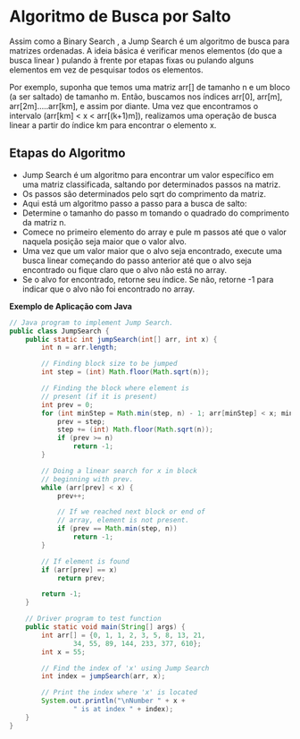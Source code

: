 # Algoritmo de Busca por Salto

Assim como a Binary Search , a Jump Search é um algoritmo de busca para matrizes ordenadas. A ideia básica é verificar
menos elementos (do que a busca linear ) pulando à frente por etapas fixas ou pulando alguns elementos em vez de
pesquisar todos os elementos.

Por exemplo, suponha que temos uma matriz arr[] de tamanho n e um bloco (a ser saltado) de tamanho m. Então, buscamos
nos índices arr[0], arr[m], arr[2m]…..arr[km], e assim por diante. Uma vez que encontramos o intervalo (arr[km] < x <
arr[(k+1)m]), realizamos uma operação de busca linear a partir do índice km para encontrar o elemento x.

## Etapas do Algoritmo

- Jump Search é um algoritmo para encontrar um valor específico em uma matriz classificada, saltando por determinados
  passos na matriz.
- Os passos são determinados pelo sqrt do comprimento da matriz.
- Aqui está um algoritmo passo a passo para a busca de salto:
- Determine o tamanho do passo m tomando o quadrado do comprimento da matriz n.
- Comece no primeiro elemento do array e pule m passos até que o valor naquela posição seja maior que o valor alvo.
- Uma vez que um valor maior que o alvo seja encontrado, execute uma busca linear começando do passo anterior até que o
  alvo seja encontrado ou fique claro que o alvo não está no array.
- Se o alvo for encontrado, retorne seu índice. Se não, retorne -1 para indicar que o alvo não foi encontrado no array.

**Exemplo de Aplicação com Java**

```Java
// Java program to implement Jump Search.
public class JumpSearch {
    public static int jumpSearch(int[] arr, int x) {
        int n = arr.length;

        // Finding block size to be jumped
        int step = (int) Math.floor(Math.sqrt(n));

        // Finding the block where element is
        // present (if it is present)
        int prev = 0;
        for (int minStep = Math.min(step, n) - 1; arr[minStep] < x; minStep = Math.min(step, n) - 1) {
            prev = step;
            step += (int) Math.floor(Math.sqrt(n));
            if (prev >= n)
                return -1;
        }

        // Doing a linear search for x in block
        // beginning with prev.
        while (arr[prev] < x) {
            prev++;

            // If we reached next block or end of
            // array, element is not present.
            if (prev == Math.min(step, n))
                return -1;
        }

        // If element is found
        if (arr[prev] == x)
            return prev;

        return -1;
    }

    // Driver program to test function
    public static void main(String[] args) {
        int arr[] = {0, 1, 1, 2, 3, 5, 8, 13, 21,
                34, 55, 89, 144, 233, 377, 610};
        int x = 55;

        // Find the index of 'x' using Jump Search
        int index = jumpSearch(arr, x);

        // Print the index where 'x' is located
        System.out.println("\nNumber " + x +
                " is at index " + index);
    }
}
```


